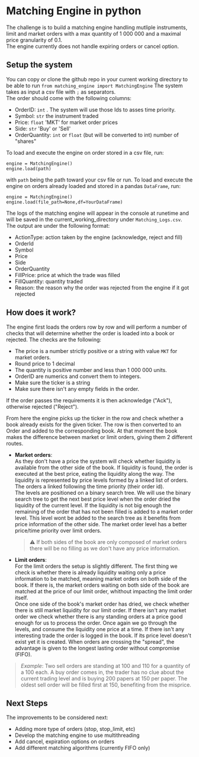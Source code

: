 # Matching Engine in python
The challenge is to build a matching engine handling mutliple instruments, limit and market orders with a max quantity of 1 000 000 and a maximal price granularity of 0.1. <br>
The engine currently does not handle expiring orders or cancel option.
## Setup the system
You can copy or clone the github repo in your current working directory to be able to run `from matching_engine import MatchingEngine`
The system takes as input a csv file with `;` as separators. <br>
The order should come with the following columns: 
- OrderID: `int` . The system will use those Ids to asses time priority.
- Symbol: `str` the instrument traded 
- Price: `float` 'MKT' for market order prices
- Side: `str` 'Buy' or 'Sell'
- OrderQuantity: `int` or `float` (but will be converted to int) number of "shares" 

To load and execute the engine on order stored in a csv file, run:
```
engine = MatchingEngine()
engine.load(path)
``` 
with `path` being the path toward your csv file or run.
To load and execute the engine on orders already loaded and stored in a pandas `DataFrame`, run:
```
engine = MatchingEngine()
engine.load(file_path=None,df=YourDataFrame)
```

The logs of the matching engine will appear in the console at runetime and will be saved in the current_working_directory under `Matching_Logs.csv`. The output are under the following format: 
- ActionType: action taken by the engine (acknowledge, reject and fill)
- OrderId
- Symbol
- Price
- Side
- OrderQuantity
- FillPrice: price at which the trade was filled
- FillQuantity: quantity traded
- Reason: the reason why the order was rejected from the engine if it got rejected

## How does it work?
The engine first loads the orders row by row and will perform a number of checks that will determine whether the order is loaded into a book or rejected. 
The checks are the following: 
  - The price is a number strictly positive or a string with value `MKT` for market orders. 
  - Round price to 1 decimal
  - The quantity is positive number and less than 1 000 000 units. 
  - OrderID are numerics and convert them to integers. 
  - Make sure the ticker is a string
  - Make sure there isn't any empty fields in the order.

If the order passes the requirements it is then acknowledge ("Ack"), otherwise rejected ("Reject"). <br>

From here the engine picks up the ticker in the row and check whether a book already exists for the given ticker. The row is then converted to an Order and added to the corresponding book.  At that moment the book makes the difference between market or limit orders, giving them 2 different routes. 
- **Market orders**: <br>
As they don't have a price the system will check whether liquidity is available from the other side of the book. If liquidity is found, the order is executed at the best price, eating the liquidity along the way. The liquidity is represented by price levels formed by a linked list of orders. The orders a linked following the time priority (their order id). <br>
The levels are positioned on a binary search tree. We will use the binary search tree to get the next best price level when the order dried the liquidity of the current level. If the liquidity is not big enough the remaining of the order that has not been filled is added to a market order level. This level wont be added to the search tree as it benefits from price information of the other side. The market order level has a better price/time priority over limit orders. <br>
  > ⚠️  If both sides of the book are only composed of market orders there will be no filling as we don't have any price information.

- **Limit orders**: <br>
For the limit orders the setup is slightly different. The first thing we check is whether there is already liquidity waiting only a price information to be matched, meaning market orders on both side of the book. If there is, the market orders waiting on both side of the book are matched at the price of our limit order, whithout impacting the limit order itself.<br>
Once one side of the book's market order has dried, we check whether there is still market liquidity for our limit order. If there isn't any market order we check whether there is any standing orders at a price good enough for us to process the order. Once again we go through the levels, and consume the liquidity one price at a time. If there isn't any interesting trade the order is logged in the book. If its price level doesn't exist yet it is created. 
When orders are crossing the "spread", the advantage is given to the longest lasting order without compromise (FIFO). <br> 
> *Example*: Two sell orders are standing at 100 and 110 for a quantity of a 100 each. A buy order comes in, the trader has no clue about the current trading level and is buying 200 papers at 150 per paper. The oldest sell order will be filled first at 150, benefiting from the misprice.

## Next Steps 
The improvements to be considered next: 
- Adding more type of orders (stop, stop_limit, etc)
- Develop the matching engine to use multithreading 
- Add cancel, expiration options on orders
- Add different matching algorithms (currently FIFO only)

